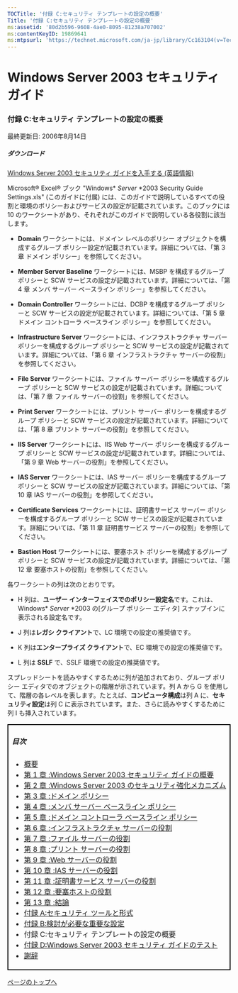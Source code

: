 ```yaml
---
TOCTitle: '付録 C:セキュリティ テンプレートの設定の概要'
Title: '付録 C:セキュリティ テンプレートの設定の概要'
ms:assetid: '80d2b596-9608-4ae0-8095-81238a707002'
ms:contentKeyID: 19869641
ms:mtpsurl: 'https://technet.microsoft.com/ja-jp/library/Cc163104(v=TechNet.10)'
---
```


Windows Server 2003 セキュリティ ガイド
=======================================

### 付録 C:セキュリティ テンプレートの設定の概要

最終更新日: 2006年8月14日

##### ダウンロード

[Windows Server 2003 セキュリティ ガイドを入手する (英語情報)](http://download.microsoft.com/download/c/8/6/c86b1b59-0388-4945-8bd9-06f04db13136/windows_server_2003_security_guide_v2.1.zip)

Microsoft® Excel® ブック "Windows* *Server* *2003 Security Guide Settings.xls" (このガイドに付属) には、このガイドで説明しているすべての役割と環境のポリシーおよびサービスの設定が記載されています。このブックには 10 のワークシートがあり、それぞれがこのガイドで説明している各役割に該当します。

-   **Domain** ワークシートには、ドメイン レベルのポリシー オブジェクトを構成するグループ ポリシー設定が記載されています。詳細については、「第 3 章 ドメイン ポリシー」を参照してください。

-   **Member Server Baseline** ワークシートには、MSBP を構成するグルーブ ポリシーと SCW サービスの設定が記載されています。詳細については、「第 4 章 メンバ サーバー ベースライン ポリシー」を参照してください。

-   **Domain Controller** ワークシートには、DCBP を構成するグループ ポリシーと SCW サービスの設定が記載されています。詳細については、「第 5 章 ドメイン コントローラ ベースライン ポリシー」を参照してください。

-   **Infrastructure Server** ワークシートには、インフラストラクチャ サーバー ポリシーを構成するグループ ポリシーと SCW サービスの設定が記載されています。詳細については、「第 6 章 インフラストラクチャ サーバーの役割」を参照してください。

-   **File Server** ワークシートには、ファイル サーバー ポリシーを構成するグループ ポリシーと SCW サービスの設定が記載されています。詳細については、「第 7 章 ファイル サーバーの役割」を参照してください。

-   **Print Server** ワークシートには、プリント サーバー ポリシーを構成するグループ ポリシーと SCW サービスの設定が記載されています。詳細については、「第 8 章 プリント サーバーの役割」を参照してください。

-   **IIS Server** ワークシートには、IIS Web サーバー ポリシーを構成するグループ ポリシーと SCW サービスの設定が記載されています。詳細については、「第 9 章 Web サーバーの役割」を参照してください。

-   **IAS Server** ワークシートには、IAS サーバー ポリシーを構成するグループ ポリシーと SCW サービスの設定が記載されています。詳細については、「第 10 章 IAS サーバーの役割」を参照してください。

-   **Certificate Services** ワークシートには、証明書サービス サーバー ポリシーを構成するグループ ポリシーと SCW サービスの設定が記載されています。詳細については、「第 11 章 証明書サービス サーバーの役割」を参照してください。

-   **Bastion Host** ワークシートには、要塞ホスト ポリシーを構成するグループ ポリシーと SCW サービスの設定が記載されています。詳細については、「第 12 章 要塞ホストの役割」を参照してください。

各ワークシートの列は次のとおりです。

-   H 列は、**ユーザー インターフェイスでのポリシー設定名**です。これは、Windows* *Server* *2003 の\[グループ ポリシー エディタ\] スナップインに表示される設定名です。

-   J 列は**レガシ クライアント**で、LC 環境での設定の推奨値です。

-   K 列は**エンタープライズ クライアント**で、EC 環境での設定の推奨値です。

-   L 列は **SSLF** で、SSLF 環境での設定の推奨値です。

スプレッドシートを読みやすくするために列が追加されており、グループ ポリシー エディタでのオブジェクトの階層が示されています。列 A から G を使用して、階層の各レベルを表します。たとえば、**コンピュータ構成**は列 A に、**セキュリティ設定**は列 C に表示されています。また、さらに読みやすくするために列 I も挿入されています。

<p> <p/> 
<table style="border:1px solid black;">
<colgroup>
<col width="100%" />
</colgroup>
<tbody>
<tr class="odd">
<td style="border:1px solid black;"><h5 id="目次">目次</h5>
<ul>
<li><a href="https://technet.microsoft.com/ja-jp/library/9911b568-c474-465f-998f-4f0fa31bebc6(v=TechNet.10)">概要</a></li>
<li><a href="https://technet.microsoft.com/ja-jp/library/8a6cda2e-32c2-4945-897f-0353cd6e908a(v=TechNet.10)">第 1 章 :Windows Server 2003 セキュリティ ガイドの概要</a></li>
<li><a href="https://technet.microsoft.com/ja-jp/library/7cc50ea6-80d8-4ef6-81de-f47a60ebf8fa(v=TechNet.10)">第 2 章 :Windows Server 2003 のセキュリティ強化メカニズム</a></li>
<li><a href="https://technet.microsoft.com/ja-jp/library/833fddab-0361-4209-bef6-ee3b14acd18d(v=TechNet.10)">第 3 章 :ドメイン ポリシー</a></li>
<li><a href="https://technet.microsoft.com/ja-jp/library/d28caa21-4ec2-4556-a92a-5aa8410df6da(v=TechNet.10)">第 4 章 :メンバ サーバー ベースライン ポリシー</a></li>
<li><a href="https://technet.microsoft.com/ja-jp/library/4247b4ee-4805-4ac4-8962-9f73c91bb80f(v=TechNet.10)">第 5 章 :ドメイン コントローラ ベースライン ポリシー</a></li>
<li><a href="https://technet.microsoft.com/ja-jp/library/ed0c9484-c1e8-4399-8da1-488342ca6503(v=TechNet.10)">第 6 章 :インフラストラクチャ サーバーの役割</a></li>
<li><a href="https://technet.microsoft.com/ja-jp/library/e4da3b65-69ce-44a2-8c77-dcd42da508b8(v=TechNet.10)">第 7 章 :ファイル サーバーの役割</a></li>
<li><a href="https://technet.microsoft.com/ja-jp/library/897b32c2-f09c-4b08-b10c-37f73aa516df(v=TechNet.10)">第 8 章 :プリント サーバーの役割</a></li>
<li><a href="https://technet.microsoft.com/ja-jp/library/ae41b3f3-b46f-4818-ae75-3aaf23075b56(v=TechNet.10)">第 9 章 :Web サーバーの役割</a></li>
<li><a href="https://technet.microsoft.com/ja-jp/library/edd5e9dd-fda5-41a5-8b71-80ce960bc394(v=TechNet.10)">第 10 章 :IAS サーバーの役割</a></li>
<li><a href="https://technet.microsoft.com/ja-jp/library/a4238f44-28fc-4931-b1d5-a37d2a173284(v=TechNet.10)">第 11 章 :証明書サービス サーバーの役割</a></li>
<li><a href="https://technet.microsoft.com/ja-jp/library/c663fb69-d017-4f65-b812-01882f39a34b(v=TechNet.10)">第 12 章 :要塞ホストの役割</a></li>
<li><a href="https://technet.microsoft.com/ja-jp/library/90522937-7ccc-49fe-943b-a7b95cdcd8e9(v=TechNet.10)">第 13 章 :結論</a></li>
<li><a href="https://technet.microsoft.com/ja-jp/library/bb480ff2-c590-4af4-8f5d-b8d09bb272bf(v=TechNet.10)">付録 A:セキュリティ ツールと形式</a></li>
<li><a href="https://technet.microsoft.com/ja-jp/library/22b7ca9a-8713-4a2a-8255-3666a82da9ee(v=TechNet.10)">付録 B:検討が必要な重要な設定</a></li>
<li>付録 C:セキュリティ テンプレートの設定の概要</li>
<li><a href="https://technet.microsoft.com/ja-jp/library/6aec7740-ad4a-4bbb-916c-16b8da021179(v=TechNet.10)">付録 D:Windows Server 2003 セキュリティ ガイドのテスト</a></li>
<li><a href="https://technet.microsoft.com/ja-jp/library/d43f2ace-bc5d-46b1-92ff-9468ae0c73ac(v=TechNet.10)">謝辞</a></li>
</ul></td>
</tr>
</tbody>
</table>
 

[](#mainsection)[ページのトップへ](#mainsection)
